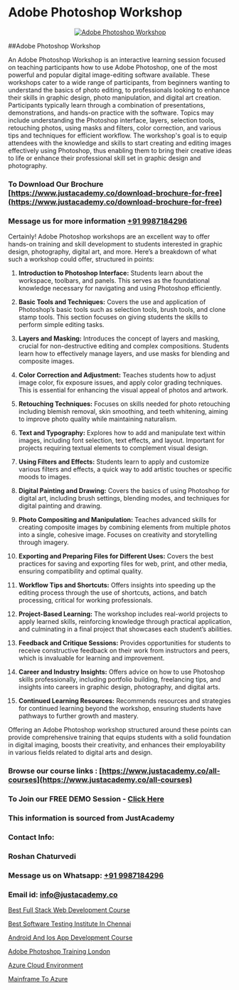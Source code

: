 # Adobe Photoshop Workshop

<p align="center">
  <a href="https://justacademy.co/course-detail/photoshop-training">
    <img src="https://justacademy.co/storage2/course_image/1676637576_course_image.webp" alt="Adobe Photoshop Workshop">
  </a>
</p>
##Adobe Photoshop Workshop

An Adobe Photoshop Workshop is an interactive learning session focused on teaching participants how to use Adobe Photoshop, one of the most powerful and popular digital image-editing software available. These workshops cater to a wide range of participants, from beginners wanting to understand the basics of photo editing, to professionals looking to enhance their skills in graphic design, photo manipulation, and digital art creation. Participants typically learn through a combination of presentations, demonstrations, and hands-on practice with the software. Topics may include understanding the Photoshop interface, layers, selection tools, retouching photos, using masks and filters, color correction, and various tips and techniques for efficient workflow. The workshop's goal is to equip attendees with the knowledge and skills to start creating and editing images effectively using Photoshop, thus enabling them to bring their creative ideas to life or enhance their professional skill set in graphic design and photography.
### To Download Our Brochure [https://www.justacademy.co/download-brochure-for-free](https://www.justacademy.co/download-brochure-for-free)
### Message us for more information [+91 9987184296](https://api.whatsapp.com/send?phone=919987184296)
Certainly! Adobe Photoshop workshops are an excellent way to offer hands-on training and skill development to students interested in graphic design, photography, digital art, and more. Here’s a breakdown of what such a workshop could offer, structured in points:

1) **Introduction to Photoshop Interface:** Students learn about the workspace, toolbars, and panels. This serves as the foundational knowledge necessary for navigating and using Photoshop efficiently.

2) **Basic Tools and Techniques:** Covers the use and application of Photoshop’s basic tools such as selection tools, brush tools, and clone stamp tools. This section focuses on giving students the skills to perform simple editing tasks.

3) **Layers and Masking:** Introduces the concept of layers and masking, crucial for non-destructive editing and complex compositions. Students learn how to effectively manage layers, and use masks for blending and composite images.

4) **Color Correction and Adjustment:** Teaches students how to adjust image color, fix exposure issues, and apply color grading techniques. This is essential for enhancing the visual appeal of photos and artwork.

5) **Retouching Techniques:** Focuses on skills needed for photo retouching including blemish removal, skin smoothing, and teeth whitening, aiming to improve photo quality while maintaining naturalism.

6) **Text and Typography:** Explores how to add and manipulate text within images, including font selection, text effects, and layout. Important for projects requiring textual elements to complement visual design.

7) **Using Filters and Effects:** Students learn to apply and customize various filters and effects, a quick way to add artistic touches or specific moods to images.

8) **Digital Painting and Drawing:** Covers the basics of using Photoshop for digital art, including brush settings, blending modes, and techniques for digital painting and drawing.

9) **Photo Compositing and Manipulation:** Teaches advanced skills for creating composite images by combining elements from multiple photos into a single, cohesive image. Focuses on creativity and storytelling through imagery.

10) **Exporting and Preparing Files for Different Uses:** Covers the best practices for saving and exporting files for web, print, and other media, ensuring compatibility and optimal quality.

11) **Workflow Tips and Shortcuts:** Offers insights into speeding up the editing process through the use of shortcuts, actions, and batch processing, critical for working professionals.

12) **Project-Based Learning:** The workshop includes real-world projects to apply learned skills, reinforcing knowledge through practical application, and culminating in a final project that showcases each student’s abilities.

13) **Feedback and Critique Sessions:** Provides opportunities for students to receive constructive feedback on their work from instructors and peers, which is invaluable for learning and improvement.

14) **Career and Industry Insights:** Offers advice on how to use Photoshop skills professionally, including portfolio building, freelancing tips, and insights into careers in graphic design, photography, and digital arts.

15) **Continued Learning Resources:** Recommends resources and strategies for continued learning beyond the workshop, ensuring students have pathways to further growth and mastery.

Offering an Adobe Photoshop workshop structured around these points can provide comprehensive training that equips students with a solid foundation in digital imaging, boosts their creativity, and enhances their employability in various fields related to digital arts and design.

### Browse our course links : [https://www.justacademy.co/all-courses](https://www.justacademy.co/all-courses) 
### To Join our FREE DEMO Session - [Click Here](https://www.justacademy.co/register-for-course-demo)


### This information is sourced from JustAcademy
### Contact Info:
### Roshan Chaturvedi
### Message us on Whatsapp: [+91 9987184296](https://api.whatsapp.com/send?phone=919987184296)
### Email id: [info@justacademy.co](mailto:info@justacademy.co)
                
[Best Full Stack Web Development Course](https://www.linkedin.com/pulse/best-full-stack-web-development-course-justacademy-chennai-g82bc?trackingId=gfvHUQpVVHcubWZnL49GaQ%3D%3D&lipi=urn%3Ali%3Apage%3Ad_flagship3_company_admin%3B1CN8b2GFRWqxwCPWd5SbXw%3D%3D)

[Best Software Testing Institute In Chennai](https://www.linkedin.com/pulse/best-software-testing-institute-chennai-justacademy-delhi-ghemc/)

[Android And Ios App Development Course](https://medium.com/@shivamja27/android-and-ios-app-development-course-3f927cde0f97)

[Adobe Photoshop Training London](https://medium.com/@surajvaishnav5015/adobe-photoshop-training-london-06047afd6cb0)

[Azure Cloud Environment](https://justacademyin.github.io/justacademy/azure-cloud-environment)

[Mainframe To Azure](https://justacademyin.github.io/justacademy/mainframe-to-azure)

